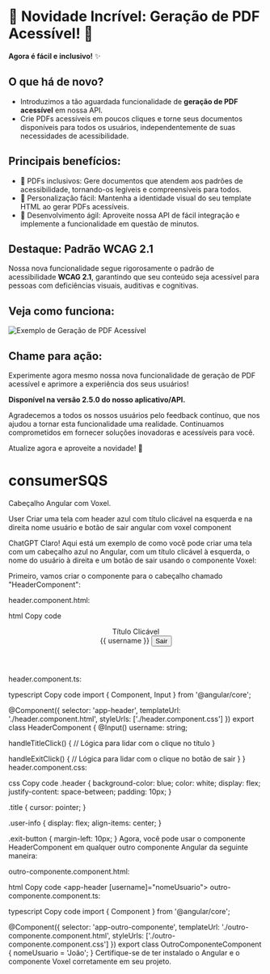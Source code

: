 # 🌟 Novidade Incrível: Geração de PDF Acessível! 🌟

**Agora é fácil e inclusivo!** ✨

## O que há de novo?
- Introduzimos a tão aguardada funcionalidade de **geração de PDF acessível** em nossa API.
- Crie PDFs acessíveis em poucos cliques e torne seus documentos disponíveis para todos os usuários, independentemente de suas necessidades de acessibilidade.

## Principais benefícios:
- 📃 PDFs inclusivos: Gere documentos que atendem aos padrões de acessibilidade, tornando-os legíveis e compreensíveis para todos.
- 🎨 Personalização fácil: Mantenha a identidade visual do seu template HTML ao gerar PDFs acessíveis.
- 🚀 Desenvolvimento ágil: Aproveite nossa API de fácil integração e implemente a funcionalidade em questão de minutos.

## Destaque: Padrão WCAG 2.1
Nossa nova funcionalidade segue rigorosamente o padrão de acessibilidade **WCAG 2.1**, garantindo que seu conteúdo seja acessível para pessoas com deficiências visuais, auditivas e cognitivas.

## Veja como funciona:

![Exemplo de Geração de PDF Acessível](imagem_exemplo.png)

## Chame para ação:
Experimente agora mesmo nossa nova funcionalidade de geração de PDF acessível e aprimore a experiência dos seus usuários!

**Disponível na versão 2.5.0 do nosso aplicativo/API.**

Agradecemos a todos os nossos usuários pelo feedback contínuo, que nos ajudou a tornar esta funcionalidade uma realidade. Continuamos comprometidos em fornecer soluções inovadoras e acessíveis para você.

Atualize agora e aproveite a novidade! 🚀




# consumerSQS

Cabeçalho Angular com Voxel.


User
Criar uma tela com header azul com título clicável na esquerda e na direita nome usuário e botão de sair angular com voxel component

ChatGPT
Claro! Aqui está um exemplo de como você pode criar uma tela com um cabeçalho azul no Angular, com um título clicável à esquerda, o nome do usuário à direita e um botão de sair usando o componente Voxel:

Primeiro, vamos criar o componente para o cabeçalho chamado "HeaderComponent":

header.component.html:

html
Copy code
<header class="header">
  <div class="title" (click)="handleTitleClick()">Título Clicável</div>
  <div class="user-info">
    <span>{{ username }}</span>
    <button class="exit-button" (click)="handleExitClick()">Sair</button>
  </div>
</header>
header.component.ts:

typescript
Copy code
import { Component, Input } from '@angular/core';

@Component({
  selector: 'app-header',
  templateUrl: './header.component.html',
  styleUrls: ['./header.component.css']
})
export class HeaderComponent {
  @Input() username: string;

  handleTitleClick() {
    // Lógica para lidar com o clique no título
  }

  handleExitClick() {
    // Lógica para lidar com o clique no botão de sair
  }
}
header.component.css:

css
Copy code
.header {
  background-color: blue;
  color: white;
  display: flex;
  justify-content: space-between;
  padding: 10px;
}

.title {
  cursor: pointer;
}

.user-info {
  display: flex;
  align-items: center;
}

.exit-button {
  margin-left: 10px;
}
Agora, você pode usar o componente HeaderComponent em qualquer outro componente Angular da seguinte maneira:

outro-componente.component.html:

html
Copy code
<app-header [username]="nomeUsuario"></app-header>
outro-componente.component.ts:

typescript
Copy code
import { Component } from '@angular/core';

@Component({
  selector: 'app-outro-componente',
  templateUrl: './outro-componente.component.html',
  styleUrls: ['./outro-componente.component.css']
})
export class OutroComponenteComponent {
  nomeUsuario = 'João';
}
Certifique-se de ter instalado o Angular e o componente Voxel corretamente em seu projeto.
